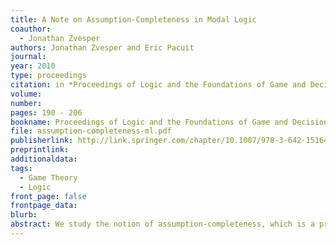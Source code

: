 ```yaml
---
title: A Note on Assumption-Completeness in Modal Logic
coauthor: 
  - Jonathan Zvesper
authors: Jonathan Zvesper and Eric Pacuit
journal: 
year: 2010
type: proceedings
citation: in *Proceedings of Logic and the Foundations of Game and Decision Theory (LOFT 8)*, pp. 190 - 206
volume:
number:
pages: 190 - 206
bookname: Proceedings of Logic and the Foundations of Game and Decision Theory (LOFT 8)
file: assumption-completeness-ml.pdf
publisherlink: http://link.springer.com/chapter/10.1007/978-3-642-15164-4_10
preprintlink: 
additionaldata:
tags: 
  - Game Theory
  - Logic
front_page: false
frontpage_data:  
blurb: 
abstract: We study the notion of assumption-completeness, which is a property of belief models first introduced in [18]. In that paper it is considered a limitative result --- of significance for game theory --- if a given language does not have an assumption-complete belief model. We show that there are assumption-complete models for the basic modal language (Theorem 8).
---
```

    
